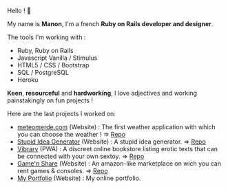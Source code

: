 Hello !  🔆

My name is **Manon**, I'm a french **Ruby on Rails developer and designer**.

The tools I'm working with :

- Ruby, Ruby on Rails
- Javascript Vanilla / Stimulus
- HTML5 / CSS / Bootstrap
- SQL / PostgreSQL
- Heroku



**Keen**, **resourceful** and **hardworking**, I love adjectives and working painstakingly on fun projects !

Here are the last projects I worked on:

- [meteomerde.com](http://meteomerde.com) (Website) : The first weather application with which you can choose the weather ! => [Repo](https://github.com/manerschnetzlon/meteomerde)
- [Stupid Idea Generator](https://stupid-idea-generator.herokuapp.com) (Website) : A stupid idea generator. => [Repo](https://github.com/manerschnetzlon/stupid-idea-generator)
- [Vibrary](http://www.vibrary.fr) (PWA) : A discreet online bookstore listing erotic texts that can be connected with your own sextoy. => [Repo](https://github.com/clementlemoigne/vibrary) 
- [Game'n Share](https://airbnb-doriangc-g.herokuapp.com) (Website) : An amazon-like marketplace on wich you can rent games & consoles. => [Repo](https://github.com/DorianGC-G/game-n-share)
- [My Portfolio](http://manonschnetzler.com) (Website) : My online portfolio.
